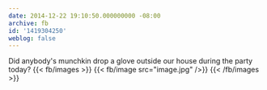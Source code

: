 ```yaml
---
date: 2014-12-22 19:10:50.000000000 -08:00
archive: fb
id: '1419304250'
weblog: false
---
```


Did anybody's munchkin drop a glove outside our house during the party today?
{{< fb/images >}}
{{< fb/image src="image.jpg" />}}
{{< /fb/images >}}
